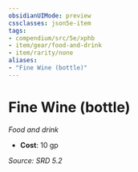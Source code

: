```yaml
---
obsidianUIMode: preview
cssclasses: json5e-item
tags:
- compendium/src/5e/xphb
- item/gear/food-and-drink
- item/rarity/none
aliases: 
- "Fine Wine (bottle)"
---
```

# Fine Wine (bottle)
*Food and drink*  

- **Cost**: 10 gp

*Source: SRD 5.2*
